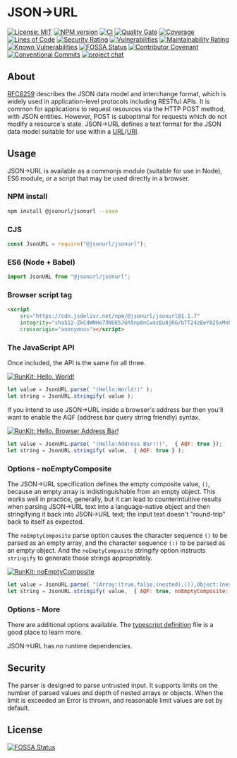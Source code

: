 # JSON→URL

[![License: MIT](https://img.shields.io/github/license/jsonurl/jsonurl-js.svg?label=License)][license]
[![NPM version](https://img.shields.io/npm/v/@jsonurl/jsonurl.svg)](https://www.npmjs.com/package/@jsonurl/jsonurl)
[![CI](https://github.com/jsonurl/jsonurl-js/workflows/ci/badge.svg?branch=main)](https://github.com/jsonurl/jsonurl-js/actions/workflows/ci.yml)
[![Quality Gate](https://sonarcloud.io/api/project_badges/measure?project=jsonurl-js\&metric=alert_status)](https://sonarcloud.io/dashboard?id=jsonurl-js)
[![Coverage](https://sonarcloud.io/api/project_badges/measure?project=jsonurl-js\&metric=coverage)](https://sonarcloud.io/dashboard?id=jsonurl-js)
[![Lines of Code](https://sonarcloud.io/api/project_badges/measure?project=jsonurl-js\&metric=ncloc)](https://sonarcloud.io/dashboard?id=jsonurl-js)
[![Security Rating](https://sonarcloud.io/api/project_badges/measure?project=jsonurl-js\&metric=security_rating)](https://sonarcloud.io/dashboard?id=jsonurl-js)
[![Vulnerabilities](https://sonarcloud.io/api/project_badges/measure?project=jsonurl-js\&metric=vulnerabilities)](https://sonarcloud.io/dashboard?id=jsonurl-js)
[![Maintainability Rating](https://sonarcloud.io/api/project_badges/measure?project=jsonurl-js\&metric=sqale_rating)](https://sonarcloud.io/dashboard?id=jsonurl-js)
[![Known Vulnerabilities](https://snyk.io/test/github/jsonurl/jsonurl-js/badge.svg?targetFile=package.json)](https://snyk.io/test/github/jsonurl/jsonurl-js?targetFile=package.json)
[![FOSSA Status](https://app.fossa.com/api/projects/git%2Bgithub.com%2Fjsonurl%2Fjsonurl-js.svg?type=shield)](https://app.fossa.com/projects/git%2Bgithub.com%2Fjsonurl%2Fjsonurl-js?ref=badge_shield)
[![Contributor Covenant](https://img.shields.io/badge/Contributor%20Covenant-v2.0%20adopted-ff69b4.svg)](CODE_OF_CONDUCT.md)
[![Conventional Commits](https://img.shields.io/badge/Conventional%20Commits-1.0.0-green)](CONTRIBUTING.md)
[![project chat](https://img.shields.io/badge/zulip-join_chat-brightgreen.svg)](https://jsonurl.zulipchat.com/)

## About

[RFC8259][RFC8259] describes the JSON data model and interchange format, which is widely
used in application-level protocols including RESTful APIs. It is common for
applications to request resources via the HTTP POST method, with JSON entities.
However, POST is suboptimal for requests which do not modify a resource's
state. JSON→URL defines a text format for the JSON data model suitable
for use within a [URL][RFC1738]/[URI][RFC3986].

## Usage

JSON→URL is available as a commonjs module (suitable for use in Node), ES6
module, or a script that may be used directly in a browser.

### NPM install

```sh
npm install @jsonurl/jsonurl --save
```

### CJS

```js
const JsonURL = require("@jsonurl/jsonurl");
```

### ES6 (Node + Babel)

```js
import JsonURL from "@jsonurl/jsonurl";
```

### Browser script tag

```html
<script
    src="https://cdn.jsdelivr.net/npm/@jsonurl/jsonurl@1.1.7"
    integrity="sha512-ZkCdWNHe73NUE5JGh5np0nCwazEu8jRG/bTT24zEeY825xMnhVlwKK29TWyYkvS1vT/gOFJtH4mK1Uns3yW+Wg=="
    crossorigin="anonymous"></script>
```

### The JavaScript API

Once included, the API is the same for all three.

[![RunKit: Hello, World!](https://img.shields.io/badge/RunKit-Hello%2C%20World!-ff69b4)][runkit1]

```js
let value = JsonURL.parse( "(Hello:World!)" );
let string = JsonURL.stringify( value );
```

If you intend to use JSON→URL inside a browser's address bar then you'll want to
enable the AQF (address bar query string friendly) syntax.

[![RunKit: Hello, Browser Address Bar!](https://img.shields.io/badge/RunKit-Hello%2C%20Address%20Bar!-ff69b4)][runkit2]

```js
let value = JsonURL.parse( "(Hello:Address Bar!!)",  { AQF: true });
let string = JsonURL.stringify( value,  { AQF: true } );
```

### Options - noEmptyComposite

The JSON→URL specification defines the empty composite value, `()`, because an
empty array is indistinguishable from an empty object. This works well in
practice, generally, but it can lead to counterintuitive results when parsing
JSON→URL text into a language-native object and then stringifying it back
into JSON→URL text; the input text doesn't "round-trip" back to
itself as expected.

The `noEmptyComposite` parse option causes the character sequence `()` to be
parsed as an empty array, and the character sequence `(:)` to be parsed as an
empty object. And the `noEmptyComposite` stringify option instructs
`stringify` to generate those strings appropriately.

[![RunKit: noEmptyComposite](https://img.shields.io/badge/RunKit-noEmptyComposite-ff69b4)][runkit3]

```js
let value = JsonURL.parse( "(Array:(true,false,(nested),()),Object:(nested:(:)))",  { AQF: true, noEmptyComposite: true });
let string = JsonURL.stringify( value,  { AQF: true, noEmptyComposite: true });
```

### Options - More

There are additional options available. The [typescript definition][dts] file
is a good place to learn more.

JSON→URL has no runtime dependencies.

## Security

The parser is designed to parse untrusted input. It supports limits on
the number of parsed values and depth of nested arrays or objects.
When the limit is exceeded an Error is thrown, and reasonable limit values are
set by default.

[RFC8259]: https://tools.ietf.org/html/rfc8259

[RFC3986]: https://tools.ietf.org/html/rfc3986

[RFC1738]: https://tools.ietf.org/html/rfc1738

[license]: https://opensource.org/licenses/MIT

[runkit1]: https://runkit.com/jsonurl/hello-world

[runkit2]: https://runkit.com/jsonurl/hello-aqf

[runkit3]: https://runkit.com/jsonurl/noemptycomposite

[dts]: https://github.com/jsonurl/jsonurl-js/blob/main/jsonurl.d.ts

## License

[![FOSSA Status](https://app.fossa.com/api/projects/git%2Bgithub.com%2Fjsonurl%2Fjsonurl-js.svg?type=large)](https://app.fossa.com/projects/git%2Bgithub.com%2Fjsonurl%2Fjsonurl-js?ref=badge_large)
